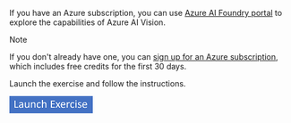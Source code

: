 If you have an Azure subscription, you can use [Azure AI Foundry portal](https://ai.azure.com?azure-portal=true) to explore the capabilities of Azure AI Vision.

> [!NOTE]
> If you don't already have one, you can [sign up for an Azure subscription](https://azure.microsoft.com/free?azure-portal=true), which includes free credits for the first 30 days.

Launch the exercise and follow the instructions.

[![Button to launch exercise.](../media/launch-exercise.png)](https://go.microsoft.com/fwlink/?linkid=2250145)